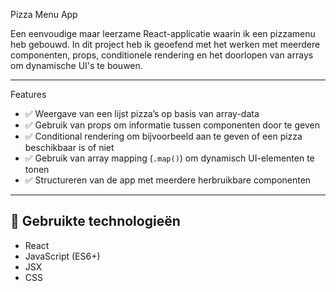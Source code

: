 
Pizza Menu App

Een eenvoudige maar leerzame React-applicatie waarin ik een pizzamenu heb gebouwd. In dit project heb ik geoefend met het werken met meerdere componenten, props, conditionele rendering en het doorlopen van arrays om dynamische UI's te bouwen.

---

 Features

- ✅ Weergave van een lijst pizza’s op basis van array-data
- ✅ Gebruik van props om informatie tussen componenten door te geven
- ✅ Conditional rendering om bijvoorbeeld aan te geven of een pizza beschikbaar is of niet
- ✅ Gebruik van array mapping (`.map()`) om dynamisch UI-elementen te tonen
- ✅ Structureren van de app met meerdere herbruikbare componenten

---

## 🧱 Gebruikte technologieën

- React
- JavaScript (ES6+)
- JSX
- CSS 

